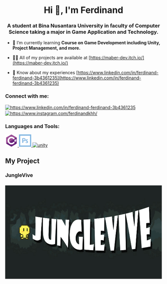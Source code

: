 <h1 align="center">Hi 👋, I'm Ferdinand</h1>
<h3 align="center">A student at Bina Nusantara University in faculty of Computer Science taking a major in Game Application and Technology.</h3>

- 🌱 I’m currently learning **Course on Game Development including Unity, Project Management, and more.**

- 👨‍💻 All of my projects are available at [https://maber-dev.itch.io/](https://maber-dev.itch.io/)

- 📄 Know about my experiences [https://www.linkedin.com/in/ferdinand-ferdinand-3b4361235](https://www.linkedin.com/in/ferdinand-ferdinand-3b4361235)

<h3 align="left">Connect with me:</h3>
<p align="left">
<a href="https://linkedin.com/in/https://www.linkedin.com/in/ferdinand-ferdinand-3b4361235" target="blank"><img align="center" src="https://raw.githubusercontent.com/rahuldkjain/github-profile-readme-generator/master/src/images/icons/Social/linked-in-alt.svg" alt="https://www.linkedin.com/in/ferdinand-ferdinand-3b4361235" height="30" width="40" /></a>
<a href="https://instagram.com/https://www.instagram.com/ferdinandkhh/" target="blank"><img align="center" src="https://raw.githubusercontent.com/rahuldkjain/github-profile-readme-generator/master/src/images/icons/Social/instagram.svg" alt="https://www.instagram.com/ferdinandkhh/" height="30" width="40" /></a>
</p>

<h3 align="left">Languages and Tools:</h3>
<p align="left"> <a href="https://www.w3schools.com/cs/" target="_blank" rel="noreferrer"> <img src="https://raw.githubusercontent.com/devicons/devicon/master/icons/csharp/csharp-original.svg" alt="csharp" width="40" height="40"/> </a> <a href="https://www.photoshop.com/en" target="_blank" rel="noreferrer"> <img src="https://raw.githubusercontent.com/devicons/devicon/master/icons/photoshop/photoshop-line.svg" alt="photoshop" width="40" height="40"/> </a> <a href="https://unity.com/" target="_blank" rel="noreferrer"> <img src="https://www.vectorlogo.zone/logos/unity3d/unity3d-icon.svg" alt="unity" width="40" height="40"/> </a> </p>

<h2 align="left">My Project</h3>
<h3 align="left">JungleVive</h3>

###

<div align="left">
  <img height="300" src="https://github.com/ferdinandunit/ferdinandunit/blob/main/1.jpg?raw=true"  />
</div>

###

